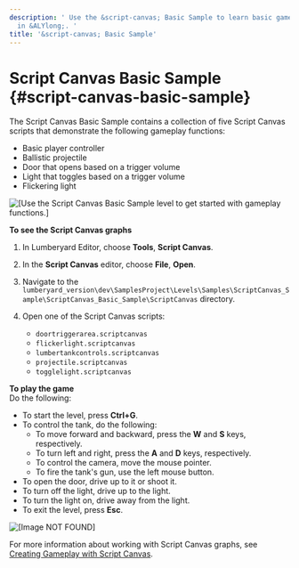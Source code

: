 ```yaml
---
description: ' Use the &script-canvas; Basic Sample to learn basic gameplay functions
  in &ALYlong;. '
title: '&script-canvas; Basic Sample'
---
```

# Script Canvas Basic Sample {#script-canvas-basic-sample}

The Script Canvas Basic Sample contains a collection of five Script Canvas scripts that demonstrate the following gameplay functions:
+ Basic player controller
+ Ballistic projectile
+ Door that opens based on a trigger volume
+ Light that toggles based on a trigger volume
+ Flickering light

![\[Use the Script Canvas Basic Sample level to get started with gameplay functions.\]](/images/userguide/scripting/script-canvas/tank3.png)

**To see the Script Canvas graphs**

1. In Lumberyard Editor, choose **Tools**, **Script Canvas**\.

1. In the **Script Canvas** editor, choose **File**, **Open**\.

1. Navigate to the `lumberyard_version\dev\SamplesProject\Levels\Samples\ScriptCanvas_Sample\ScriptCanvas_Basic_Sample\ScriptCanvas` directory\.

1. Open one of the Script Canvas scripts:
   + `doortriggerarea.scriptcanvas`
   + `flickerlight.scriptcanvas`
   + `lumbertankcontrols.scriptcanvas`
   + `projectile.scriptcanvas`
   + `togglelight.scriptcanvas`

**To play the game**  
Do the following:
+ To start the level, press **Ctrl\+G**\.
+ To control the tank, do the following:
  + To move forward and backward, press the **W** and **S** keys, respectively\.
  + To turn left and right, press the **A** and **D** keys, respectively\.
  + To control the camera, move the mouse pointer\.
  + To fire the tank's gun, use the left mouse button\.
+ To open the door, drive up to it or shoot it\.
+ To turn off the light, drive up to the light\.
+ To turn the light on, drive away from the light\.
+ To exit the level, press **Esc**\.

![\[Image NOT FOUND\]](/images/shared/shared-tank-script-canvas-example.gif)

For more information about working with Script Canvas graphs, see [Creating Gameplay with Script Canvas](/docs/userguide/scripting/scriptcanvas/intro.md)\.